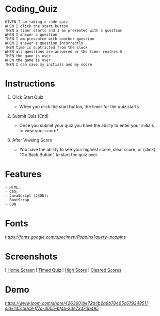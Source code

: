 # Coding_Quiz
```
GIVEN I am taking a code quiz
WHEN I click the start button
THEN a timer starts and I am presented with a question
WHEN I answer a question
THEN I am presented with another question
WHEN I answer a question incorrectly
THEN time is subtracted from the clock
WHEN all questions are answered or the timer reaches 0
THEN the game is over
WHEN the game is over
THEN I can save my initials and my score
```

# Instructions 
1. Click Start Quiz
    * When you click the start button, the timer for the quiz starts

2. Submit Quiz (End)
    * Once you submit your quiz you have the ability to enter your initials to view your score*

3. After Viweing Score
    * You have the ability to see your highest score, clear score, or (click) "Go Back Button" to start the quiz over


# Features
    - HTML;
    - CSS;
    - JavaScript (JSON);
    - BootStrap
    - CDN

# Fonts
*https://fonts.google.com/specimen/Poppins?query=poppins*

# Screenshots

! [Home Screen](./assets/images/Coding%20Quiz%20-%20Home.png)
! [Timed Quiz](./assets/images/Coding%20Quiz%20-%20Timed.png)
! [High Score](./assets/images/Coding%20Quiz%20-%20High%20Scores.png)
! [Cleared Scores](./assets/images/Coding%20Quiz%20-%20Clear.png) 

# Demo
*https://www.loom.com/share/4263601be72d4b2a9b78465c67934851?sid=1451b6c9-ff7c-4005-bf4b-23e73370b495*